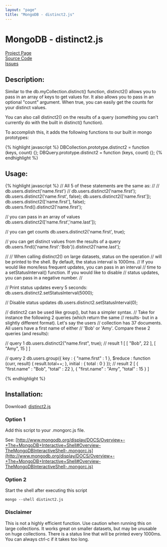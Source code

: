 ```yaml
---
layout: "page"
title: "MongoDB - distinct2.js"
---
```

# MongoDB - distinct2.js #

[Project Page](http://skratchdot.com/projects/mongodb-distinct2/)  
[Source Code](https://github.com/skratchdot/mongodb-distinct2/)  
[Issues](https://github.com/skratchdot/mongodb-distinct2/issues/)  

## Description: ##

Similar to the db.myCollection.distinct() function, distinct2() allows
you to pass in an array of keys to get values for.  It also allows you
to pass in an optional "count" argument.  When true, you can easily get
the counts for your distinct values.

You can also call distinct2() on the results of a query (something you
can't currently do with the built in distinct() function).

To accomplish this, it adds the following functions to our built in mongo prototypes:  

{% highlight javascript %}
DBCollection.prototype.distinct2 = function (keys, count) {};
DBQuery.prototype.distinct2 = function (keys, count) {};
{% endhighlight %}

## Usage: ##

{% highlight javascript %}
// All 5 of these statements are the same as:
//
//     db.users.distinct('name.first')
//
db.users.distinct2('name.first');
db.users.distinct2('name.first', false);
db.users.distinct2(['name.first']);
db.users.distinct2(['name.first'], false);
db.users.find().distinct2('name.first');

// you can pass in an array of values
db.users.distinct2(['name.first','name.last']);

// you can get counts
db.users.distinct2('name.first', true);

// you can get distinct values from the results of a query
db.users.find({'name.first':'Bob'}).distinct2('name.last');

//
// When calling distinct2() on large datasets, status on the operation
// will be printed to the shell. By default, the status interval is 1000ms.
// If you would like more/less frequent updates, you can pass in an interval
// time to a setStatusInterval() function. If you would like to disable
// status updates, you can pass in a negative number.
//

// Print status updates every 5 seconds:
db.users.distinct2.setStatusInterval(5000);

// Disable status updates
db.users.distinct2.setStatusInterval(0);

// distinct2 can be used like group(), but has a simpler syntax.
// Take for instance the following 2 queries (which return the same
// results- but in a slightly different format). Let's say the users
// collection has 37 documents. All users have a first name of either
// 'Bob' or 'Amy'. Compare these 2 queries (and results):

// query 1
db.users.distinct2("name.first", true);
// result 1
[
	[ "Bob", 22 ],
	[ "Amy", 15 ]
]

// query 2
db.users.group({
	key : { "name.first" : 1 },
	$reduce : function (curr, result) { result.total++; },
	initial : { total : 0 }
});
// result 2
[
	{ "first.name" : "Bob", "total" : 22 },
	{ "first.name" : "Amy", "total" : 15 }
]

{% endhighlight %}

## Installation: ##

Download: [distinct2.js](https://github.com/skratchdot/mongodb-distinct2/raw/master/distinct2.js)

### Option 1 ###

Add this script to your .mongorc.js file.  

See: [http://www.mongodb.org/display/DOCS/Overview+-+The+MongoDB+Interactive+Shell#Overview-TheMongoDBInteractiveShell-.mongorc.js](http://www.mongodb.org/display/DOCS/Overview+-+The+MongoDB+Interactive+Shell#Overview-TheMongoDBInteractiveShell-.mongorc.js)

### Option 2 ###

Start the shell after executing this script  

    mongo --shell distinct2.js

### Disclaimer

This is not a highly efficient function. Use caution when running this on large
collections.  It works great on smaller datasets, but may be unusable on huge
collections.  There is a status line that will be printed every 1000ms. You can always
ctrl-c if it takes too long.
